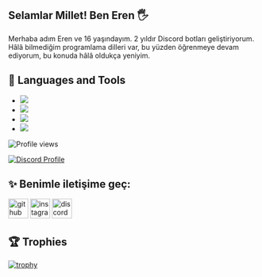 ## Selamlar Millet! Ben Eren 🖐

Merhaba adım Eren ve 16 yaşındayım. 2 yıldır Discord botları geliştiriyorum. Hâlâ bilmediğim programlama dilleri var, bu yüzden öğrenmeye devam ediyorum, bu konuda hâlâ oldukça yeniyim.

## 🔧 Languages and Tools
- ![](https://img.shields.io/badge/Code-JavaScript-black?style=flat-square&logo=javascript&logoColor=brightgreen)
- ![](https://img.shields.io/badge/Code-Node.js-black?style=flat-square&logo=nodedotjs&logoColor=green)
- ![](https://img.shields.io/badge/Tools-Visual%20Studio%20Code-black?style=flat-square&logo=visualstudiocode&logoColor=blue)
- ![](https://img.shields.io/badge/Tools-MongoDB-black?style=flat-square&logo=mongodb&logoColor=cyan)

![Profile views](https://gpvc.arturio.dev/ErenBaygun)  

[![Discord Profile](https://lanyard-profile-readme.vercel.app/api/513752527989374976?theme=dark&bg=272727&idleMessage=%22%C5%9Eu%20anda%20bir%20%C5%9Fey%20yapm%C4%B1yorum.%22)](https://discord.com/users/513752527989374976)

## ✨ Benimle iletişime geç:

[<img src='https://cdn.jsdelivr.net/npm/simple-icons@3.0.1/icons/github.svg' alt='github' height='40'>](https://github.com/ErenBaygun)
[<img src='https://cdn.jsdelivr.net/npm/simple-icons@3.0.1/icons/instagram.svg' alt='instagram' height='40'>](https://www.instagram.com/eren.byg/)
[<img src='https://cdn.jsdelivr.net/npm/simple-icons@3.0.1/icons/discord.svg' alt='discord' height='40'>](https://discord.com/users/513752527989374976)

## 🏆 Trophies
[![trophy](https://github-profile-trophy.vercel.app/?username=ErenBaygun&theme=dracula&column=7)](https://github.com/ryo-ma/github-profile-trophy)

